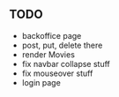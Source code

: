 ## TODO
- backoffice page 
- post, put, delete there
- render Movies
- fix navbar collapse stuff
- fix mouseover stuff
- login page